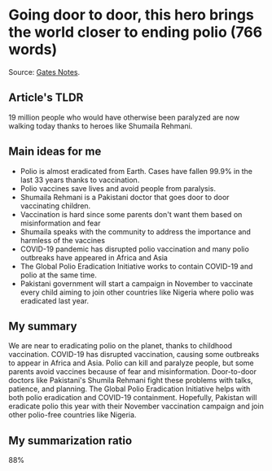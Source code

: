 # Going door to door, this hero brings the world closer to ending polio (766 words)
Source: [Gates Notes](https://www.gatesnotes.com/Health/Heroes-in-the-Field-Shumaila-Rehamani).

## Article's TLDR
19 million people who would have otherwise been paralyzed are now walking today thanks to heroes like Shumaila Rehmani.

## Main ideas for me
- Polio is almost eradicated from Earth. Cases have fallen 99.9% in the last 33 years thanks to vaccination.
- Polio vaccines save lives and avoid people from paralysis.
- Shumaila Rehmani is a Pakistani doctor that goes door to door vaccinating children.
- Vaccination is hard since some parents don't want them based on misinformation and fear
- Shumaila speaks with the community to address the importance and harmless of the vaccines
- COVID-19 pandemic has disrupted polio vaccination and many polio outbreaks have appeared in Africa and Asia
- The Global Polio Eradication Initiative works to contain COVID-19 and polio at the same time.
- Pakistani government will start a campaign in November to vaccinate every child aiming to join other countries like Nigeria where polio was eradicated last year. 

## My summary
We are near to eradicating polio on the planet, thanks to childhood vaccination. COVID-19 has disrupted vaccination, causing some outbreaks to appear in Africa and Asia. Polio can kill and paralyze people, but some parents avoid vaccines because of fear and misinformation. Door-to-door doctors like Pakistani's Shumila Rehmani fight these problems with talks, patience, and planning. The Global Polio Eradication Initiative helps with both polio eradication and COVID-19 containment. Hopefully, Pakistan will eradicate polio this year with their November vaccination campaign and join other polio-free countries like Nigeria.

## My summarization ratio
88%
